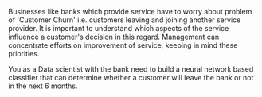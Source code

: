 Businesses like banks which provide service have to worry about problem of 'Customer Churn' i.e. customers leaving and joining another service provider. It is important to understand which aspects of the service influence a customer's decision in this regard. Management can concentrate efforts on improvement of service, keeping in mind these priorities.

You as a Data scientist with the  bank need to  build a neural network based classifier that can determine whether a customer will leave the bank  or not in the next 6 months.
